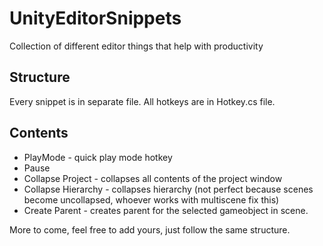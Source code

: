 # UnityEditorSnippets
Collection of different editor things that help with productivity

## Structure
Every snippet is in separate file.
All hotkeys are in Hotkey.cs file.

## Contents

* PlayMode - quick play mode hotkey
* Pause
* Collapse Project - collapses all contents of the project window
* Collapse Hierarchy - collapses hierarchy (not perfect because scenes become uncollapsed, whoever works with multiscene fix this)
* Create Parent - creates parent for the selected gameobject in scene.

More to come, feel free to add yours, just follow the same structure.
